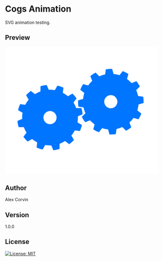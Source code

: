 # Cogs Animation

SVG animation testing.

## Preview

![preview](preview-cogs.gif?raw=true)

## Author

Alex Corvin

## Version

1.0.0

## License

[![License: MIT](https://img.shields.io/badge/License-MIT-yellow.svg)](https://opensource.org/licenses/MIT)
